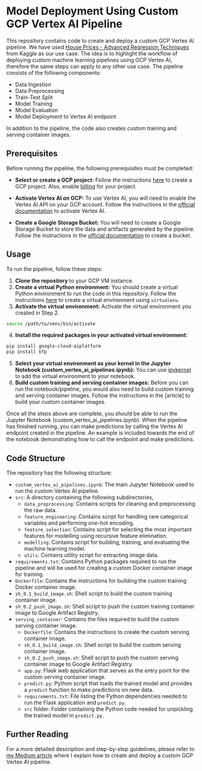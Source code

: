 # Model Deployment Using Custom GCP Vertex AI Pipeline

This repository contains code to create and deploy a custom GCP Vertex AI pipeline. We have used [House Prices - Advanced Regression Techniques](https://www.kaggle.com/c/house-prices-advanced-regression-techniques) from Kaggle as our use case. The idea is to highlight the workflow of deploying custom machine learning pipelines using GCP Vertex AI, therefore the same steps can apply to any other use case. The pipeline consists of the following components:

- Data Ingestion
- Data Preprocessing
- Train-Test Split
- Model Training
- Model Evaluation
- Model Deployment to Vertex AI endpoint

In addition to the pipeline, the code also creates custom training and serving container images.

## Prerequisites

Before running the pipeline, the following prerequisites must be completed:

- **Select or create a GCP project:** Follow the instructions [here](https://developers.google.com/workspace/guides/create-project) to create a GCP project. Also, enable [billing](https://cloud.google.com/billing/docs/how-to/modify-project#enable_billing_for_a_project) for your project.

- **Activate Vertex AI on GCP:** To use Vertex AI, you will need to enable the Vertex AI API on your GCP account. Follow the instructions in the [official documentation](https://cloud.google.com/vertex-ai/docs/start) to activate Vertex AI.

- **Create a Google Storage Bucket:** You will need to create a Google Storage Bucket to store the data and artifacts generated by the pipeline. Follow the instructions in the [official documentation](https://cloud.google.com/storage/docs/creating-buckets) to create a bucket.


## Usage

To run the pipeline, follow these steps:

1. **Clone the repository** to your GCP VM instance.
2. **Create a virtual Python environment:** You should create a virtual Python environment to run the code in this repository. Follow the instructions [here](https://virtualenv.pypa.io/en/stable/user_guide.html) to create a virtual environment using `virtualenv`.
3. **Activate the virtual environment:** Activate the virtual environment you created in Step 2.
```bash
source /path/to/venv/bin/activate
```
4. **Install the required packages in your activated virtual environment:**
```bash
pip install google-cloud-aiplatform
pip install kfp
```
5. **Select your virtual environment as your kernel in the Jupyter Notebook (custom_vertex_ai_pipelines.ipynb):** You can use [ipykernel](https://janakiev.com/blog/jupyter-virtual-envs/) to add the virtual environment to your notebook.
6. **Build custom training and serving container images:** Before you can run the notebook/pipeline, you would also need to build custom training and serving container images. Follow the instructions in the [article] to build your custom container images.

Once all the steps above are complete, you should be able to run the Jupyter Notebook (custom_vertex_ai_pipelines.ipynb). When the pipeline has finished running, you can make predictions by calling the Vertex AI endpoint created in the pipeline. An example is included towards the end of the notebook demonstrating how to call the endpoint and make predictions.


## Code Structure

The repository has the following structure:

- `custom_vertex_ai_pipelines.ipynb`: The main Jupyter Notebook used to run the custom Vertex AI pipeline.
- `src`: A directory containing the following subdirectories,
  - `data_preprocessing`: Contains scripts for cleaning and preprocessing the raw data. 
  - `feature_engineering`: Contains script for handling rare categorical variables and performing one-hot encoding.
  - `feature_selection`: Contains script for selecting the most important features for modelling using recursive feature elimination.
  - `modelling`: Contains script for building, training, and evaluating the machine learning model.
  - `utils`: Contains utility script for extracting image data.
- `requirements.txt`: Contains Python packages required to run the pipeline and will be used for creating a custom Docker container image for training.
- `Dockerfile`: Contains the instructions for building the custom training Docker container image.
- `sh_0.1_build_image.sh`: Shell script to build the custom training container image.
- `sh_0.2_push_image.sh`: Shell script to push the custom training container image to Google Artifact Registry.
- `serving_container`: Contains the files required to build the custom serving container image.
    - `Dockerfile`: Contains the instructions to create the custom serving container image.
    - `sh_0.1_build_image.sh`: Shell script to build the custom serving container image.
    - `sh_0.2_push_image.sh`: Shell script to push the custom serving container image to Google Artifact Registry.
    - `app.py`: Flask web application that serves as the entry point for the custom serving container image.
    - `predict.py`: Python script that loads the trained model and provides a `predict` function to make predictions on new data.
    - `requirements.txt`: File listing the Python dependencies needed to run the Flask application and `predict.py`.
    - `src` folder: Folder containing the Python code needed for unpickling the trained model in `predict.py`.


## Further Reading

For a more detailed description and step-by-step guidelines, please refer to [my Medium article](https://medium.com/my-article) where I explain how to create and deploy a custom GCP Vertex AI pipeline.
